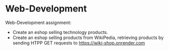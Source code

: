 # Web-Development
Web-Development assignment:  
* Create an eshop selling technology products.
* Create an eshop selling products from WikiPedia, retrieving products by sending HTPP GET requests to https://wiki-shop.onrender.com
